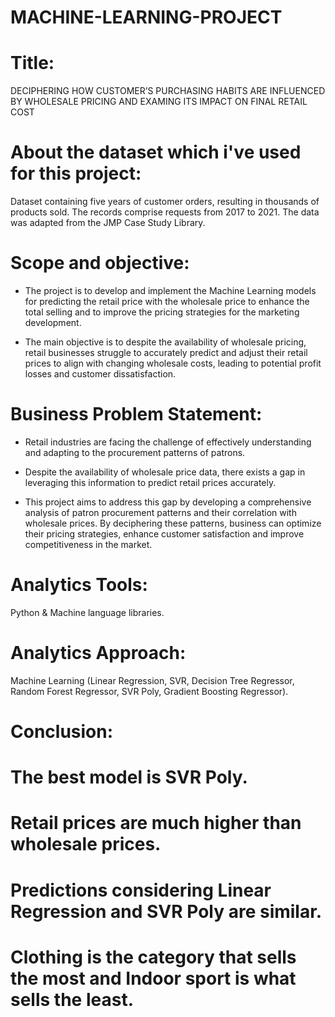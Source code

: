 # MACHINE-LEARNING-PROJECT

# Title:

DECIPHERING HOW CUSTOMER’S PURCHASING HABITS ARE INFLUENCED BY WHOLESALE PRICING AND EXAMING ITS IMPACT ON FINAL RETAIL COST 

# About the dataset which i've used for this project:

Dataset containing five years of customer orders, resulting in thousands of products sold. The records comprise requests from 2017 to 2021. The data was adapted from the JMP Case Study Library.

# Scope and objective:

* The project is to develop and implement the Machine Learning models for predicting the retail price with the wholesale price to enhance the total selling and to improve the pricing strategies for the marketing development. 

* The main objective is to despite the availability of wholesale pricing, retail businesses struggle to accurately predict and adjust their retail prices to align with changing wholesale costs, leading to potential profit losses and customer dissatisfaction.

# Business Problem Statement:

* Retail industries are facing the challenge of effectively understanding and adapting to the procurement patterns of patrons.
  
* Despite the availability of wholesale price data, there exists a gap in leveraging this information to predict retail prices accurately.
  
* This project aims to address this gap by developing a comprehensive analysis of patron procurement patterns and their correlation with wholesale prices. By deciphering these patterns, business can optimize their pricing strategies, enhance customer satisfaction and improve competitiveness in the market.

# Analytics Tools:

Python & Machine language libraries.

# Analytics Approach:

Machine Learning (Linear Regression, SVR, Decision Tree Regressor, Random Forest Regressor, SVR Poly, Gradient Boosting Regressor).

# Conclusion:

# The best model is SVR Poly.
# Retail prices are much higher than wholesale prices.
# Predictions considering Linear Regression and SVR Poly are similar.
# Clothing is the category that sells the most and Indoor sport is what sells the least.
